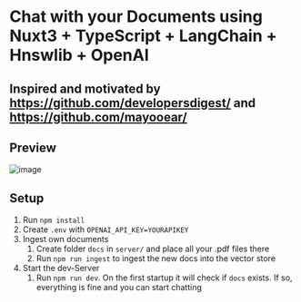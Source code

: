 # Chat with your Documents using Nuxt3 + TypeScript + LangChain + Hnswlib + OpenAI
## Inspired and motivated by https://github.com/developersdigest/ and https://github.com/mayooear/

## Preview
![image](![image](https://github.com/feissN/personal-ai/assets/86616781/73747291-5ced-4674-806b-16f496bf683c))

## Setup
1. Run `npm install`
2. Create `.env` with `OPENAI_API_KEY=YOURAPIKEY`
3. Ingest own documents
    1. Create folder `docs` in `server/` and place all your .pdf files there
    2. Run `npm run ingest` to ingest the new docs into the vector store
4. Start the dev-Server
   1. Run `npm run dev`. On the first startup it will check if `docs` exists. If so, everything is fine and you can start chatting

